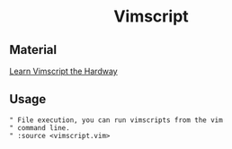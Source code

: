 <h1 align="center">
    Vimscript
</h1>

## Material

[Learn Vimscript the Hardway](http://learnvimscriptthehardway.stevelosh.com)

## Usage

```vim
" File execution, you can run vimscripts from the vim
" command line.
" :source <vimscript.vim>
```
